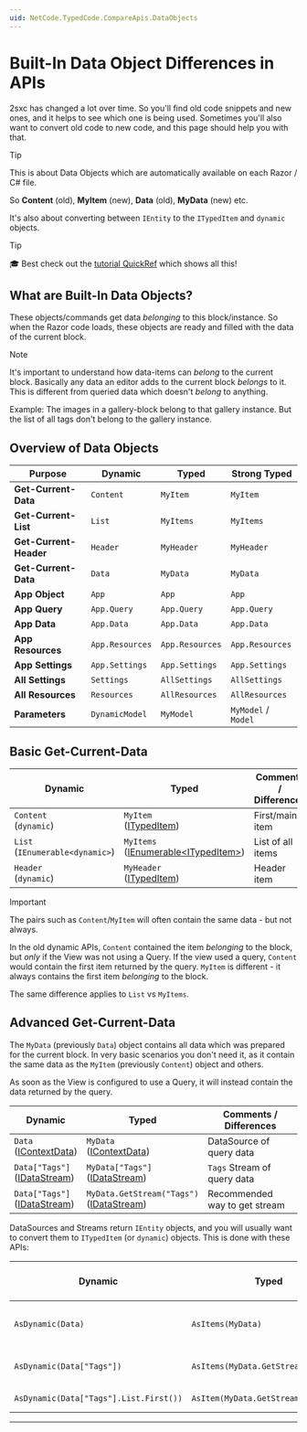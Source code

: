 ```yaml
---
uid: NetCode.TypedCode.CompareApis.DataObjects
---
```


# Built-In Data Object Differences in APIs

2sxc has changed a lot over time.
So you'll find old code snippets and new ones, and it helps to see which one is being used.
Sometimes you'll also want to convert old code to new code, and this page should help you with that.

> [!TIP]
> This is about Data Objects which are automatically available on each Razor / C# file.
>
> So **Content** (old), **MyItem** (new), **Data** (old), **MyData** (new) etc.
>
> It's also about converting between `IEntity` to the `ITypedItem` and `dynamic` objects.


> [!TIP]
> 🎓 Best check out the [tutorial QuickRef](https://go.2sxc.org/quickref) which shows all this!

## What are Built-In Data Objects?

These objects/commands get data _belonging_ to this block/instance.
So when the Razor code loads, these objects are ready and filled with the data of the current block.

> [!NOTE]
> It's important to understand how data-items can _belong_ to the current block.
> Basically any data an editor adds to the current block _belongs_ to it.
> This is different from queried data which doesn't _belong_ to anything.
>
> Example: The images in a gallery-block belong to that gallery instance.
> But the list of all tags don't belong to the gallery instance.

## Overview of Data Objects

| Purpose | Dynamic | Typed | Strong Typed
| --- | --- | --- | ---
| **Get-Current-Data** | `Content` | `MyItem` | `MyItem`
| **Get-Current-List** | `List` | `MyItems` | `MyItems`
| **Get-Current-Header** | `Header` | `MyHeader` | `MyHeader`
| **Get-Current-Data** | `Data` | `MyData` | `MyData`
| **App Object** | `App` | `App` | `App`
| **App Query** | `App.Query` | `App.Query` | `App.Query`
| **App Data** | `App.Data` | `App.Data` | `App.Data`
| **App Resources** | `App.Resources` | `App.Resources` | `App.Resources`
| **App Settings** | `App.Settings` | `App.Settings` | `App.Settings`
| **All Settings** | `Settings` | `AllSettings` | `AllSettings`
| **All Resources** | `Resources` | `AllResources` | `AllResources`
| **Parameters** | `DynamicModel` | `MyModel` | `MyModel` / `Model`


## Basic Get-Current-Data

| Dynamic | Typed | Comments / Differences
| --- | --- | ---
| `Content` <br> (`dynamic`) | `MyItem` <br> ([ITypedItem]) | First/main item
| `List` <br> (`IEnumerable<dynamic>`) | `MyItems` <br> ([IEnumerable&lt;ITypedItem&gt;]) | List of all items
| `Header` <br> (`dynamic`) | `MyHeader` <br> ([ITypedItem]) | Header item

> [!IMPORTANT]
> The pairs such as `Content`/`MyItem` will often contain the same data - but not always.
>
> In the old dynamic APIs, `Content` contained the item _belonging_ to the block,
> but _only_ if the View was not using a Query.
> If the view used a query, `Content` would contain the first item returned by the query.
> `MyItem` is different - it always contains the first item _belonging_ to the block.
>
> The same difference applies to `List` vs `MyItems`.

## Advanced Get-Current-Data

The `MyData` (previously `Data`) object contains all data which was prepared for the current block.
In very basic scenarios you don't need it, as it contain the same data as the `MyItem` (previously `Content`) object and others.

As soon as the View is configured to use a Query, it will instead contain the data returned by the query.

| Dynamic | Typed | Comments / Differences
| --- | --- | ---
| `Data` <br> ([IContextData]) | `MyData` <br> ([IContextData]) | DataSource of query data
| `Data["Tags"]` <br> ([IDataStream]) | `MyData["Tags"]` <br> ([IDataStream]) | `Tags` Stream of query data
| `Data["Tags"]` <br> ([IDataStream]) | `MyData.GetStream("Tags")` <br> ([IDataStream]) | Recommended way to get stream

DataSources and Streams return `IEntity` objects, and you will usually want to convert them to `ITypedItem` (or `dynamic`) objects.
This is done with these APIs:

| Dynamic | Typed | Comments / Differences
| --- | --- | ---
| `AsDynamic(Data)` | `AsItems(MyData)` | Get list of items in `Default` stream
| `AsDynamic(Data["Tags"])` | `AsItems(MyData.GetStream("Tags"))` | Get list of items in `Tags` stream
| `AsDynamic(Data["Tags"].List.First())` | `AsItem(MyData.GetStream("Tags"))` | Get a single item



---


[ITypedItem]: xref:ToSic.Sxc.Data.ITypedItem "ITypedItem"
[IEnumerable&lt;ITypedItem&gt;]: xref:ToSic.Sxc.Data.ITypedItem "IEnumerable<ITypedItem>"
[IContextData]: xref:ToSic.Sxc.Context.ICmsContext
[IDataStream]: xref:ToSic.Eav.DataSource.IDataStream
